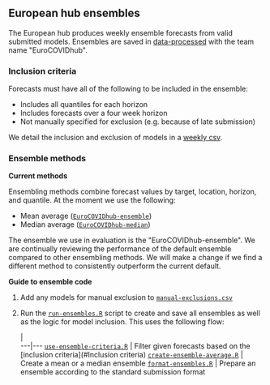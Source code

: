 ## European hub ensembles

The European hub produces weekly ensemble forecasts from valid submitted models. Ensembles are saved in [data-processed](./data-processed) with the team name "EuroCOVIDhub".

### Inclusion criteria

Forecasts must have all of the following to be included in the ensemble:

- Includes all quantiles for each horizon
- Includes forecasts over a four week horizon
- Not manually specified for exclusion (e.g. because of late submission)

We detail the inclusion and exclusion of models in a [weekly csv](./code/ensemble/weekly-criteria).

### Ensemble methods

**Current methods**

Ensembling methods combine forecast values by target, location, horizon, and quantile. At the moment we use the following:

- Mean average ([`EuroCOVIDhub-ensemble`](./data-processed/EuroCOVIDhub-ensemble))
- Median average ([`EuroCOVIDhub-median`](./data-processed/EuroCOVIDhub-median))

The ensemble we use in evaluation is the "EuroCOVIDhub-ensemble". We are continually reviewing the performance of the default ensemble compared to other ensembling methods. We will make a change if we find a different method to consistently outperform the current default.

**Guide to ensemble code**

1. Add any models for manual exclusion to [`manual-exclusions.csv`](./code/ensemble/manual-exclusions.csv)
2. Run the [`run-ensembles.R`](./code/ensemble/run-ensembles.R) script to create and save all ensembles as well as the logic for model inclusion. This uses the following flow:

   |   
---|---
[`use-ensemble-criteria.R`](./code/ensemble/utils/load-ensemble-forecasts.R) | Filter given forecasts based on the [inclusion criteria](#Inclusion criteria)
[`create-ensemble-average.R`](./code/ensemble/methods/create-ensemble-average.R) | Create a mean or a median ensemble
[`format-ensembles.R`](./code/ensemble/utils/format-ensembles.R) | Prepare an ensemble according to the standard submission format